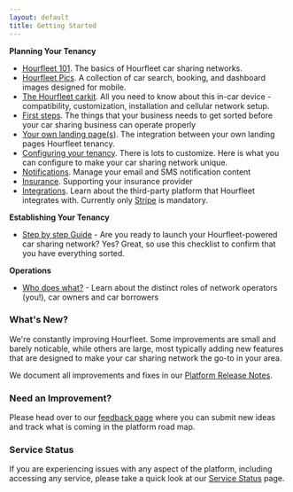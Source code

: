 ```yaml
---
layout: default
title: Getting Started
---
```

 
**Planning Your Tenancy**  
* [Hourfleet 101](howitworks.html). The basics of Hourfleet car sharing networks.  
* [Hourfleet Pics](screens.html). A collection of car search, booking, and dashboard images designed for mobile.  
* [The Hourfleet carkit](carkit.html). All you need to know about this in-car device - compatibility, customization, installation and cellular network setup.     
* [First steps](youprovide.html). The things that your business needs to get sorted before your car sharing business can operate properly
* [Your own landing page(s)](yoursite.html). The integration between your own landing pages Hourfleet tenancy.  
* [Configuring your tenancy](youconfigure.html). There is lots to customize. Here is what you can configure to make your car sharing network unique.  
* [Notifications](notifications.html). Manage your email and SMS notification content  
* [Insurance](insurance.html). Supporting your insurance provider
* [Integrations](integrations.html). Learn about the third-party platform that Hourfleet integrates with. Currently only [Stripe](http://stripe.com) is mandatory. 

**Establishing Your Tenancy**  
* [Step by step Guide](stepbystep.html) - Are you ready to launch your Hourfleet-powered car sharing network? Yes? Great, so use this checklist to confirm that you have everything sorted.   

**Operations**
* [Who does what?](roles.html) - Learn about the distinct roles of network operators (you!), car owners and car borrowers


### What's New?

We're constantly improving Hourfleet. Some improvements are small and barely noticable, while others are large, most typically adding new features that are designed to make your car sharing network the go-to in your area. 

We document all improvements and fixes in our [Platform Release Notes](releasenotes.html).

### Need an Improvement?

Please head over to our [feedback page](http://feedback.hourfleet.com) where you can submit new ideas and track what is coming in the platform road map.

### Service Status

If you are experiencing issues with any aspect of the platform, including accessing any service, please take a quick look at our [Service Status](https://status.hourfleet.com) page.

